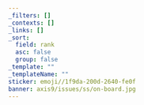 ```yaml
---
_filters: []
_contexts: []
_links: []
_sort:
  field: rank
  asc: false
  group: false
_template: ""
_templateName: ""
sticker: emoji//1f9da-200d-2640-fe0f
banner: axis9/issues/ss/on-board.jpg
---
```


<!-- A20FB95D -->
